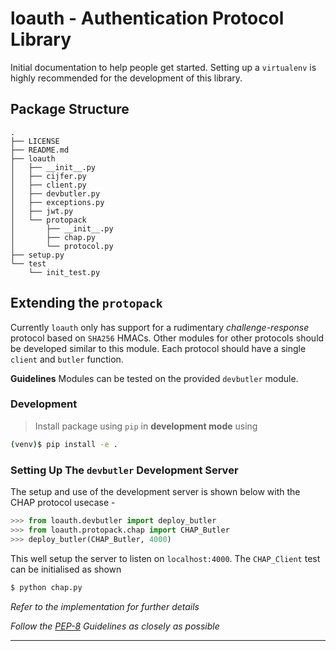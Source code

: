 # loauth - Authentication Protocol Library
Initial documentation to help people get started. Setting up a `virtualenv` is highly recommended for the development of this library.

## Package Structure
```
.
├── LICENSE
├── README.md
├── loauth
│   ├── __init__.py
│   ├── cijfer.py
│   ├── client.py
│   ├── devbutler.py
│   ├── exceptions.py
│   ├── jwt.py
│   └── protopack
│       ├── __init__.py
│       ├── chap.py
│       └── protocol.py
├── setup.py
└── test
    └── init_test.py
```

## Extending the `protopack` 
Currently `loauth` only has support for a rudimentary *challenge-response* protocol based on `SHA256` HMACs. Other modules for other protocols should be developed similar to this module. Each protocol should have a single `client` and `butler` function. 

**Guidelines** Modules can be tested on the provided `devbutler` module.


### Development
> Install package using `pip` in **development mode** using

```bash 
(venv)$ pip install -e .
```

### Setting Up The `devbutler` Development Server

The setup and use of the development server is shown below with the CHAP protocol usecase -
```python
>>> from loauth.devbutler import deploy_butler
>>> from loauth.protopack.chap import CHAP_Butler
>>> deploy_butler(CHAP_Butler, 4000)
```
This well setup the server to listen on `localhost:4000`. The `CHAP_Client` test can be initialised as shown
```bash
$ python chap.py
```
*Refer to the implementation for further details*

*Follow the [PEP-8](https://www.python.org/dev/peps/pep-0008/) Guidelines as closely as possible*
___
